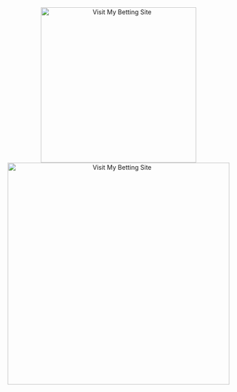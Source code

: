 <div align="center">
    <a href="https://tinyurl.com/3atxasnt" target="_blank">
        <img src="https://github.com/Tweb45/Tweb45/blob/main/register.png?raw=true" alt="Visit My Betting Site" width="350">
    </a>
</div>

<!-- Image Section -->
<div align="center">
    <a href="https://tinyurl.com/3atxasnt" target="_blank">
        <img src="https://github.com/Tweb45/Tweb45/blob/main/images.png?raw=true" alt="Visit My Betting Site" width="500">
    </a>
</div>
